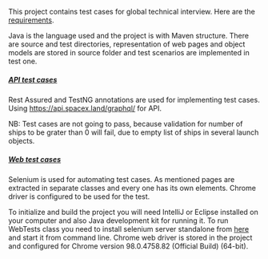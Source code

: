 This project contains test cases for global technical interview. Here are the [requirements](https://github.com/thisisglobal/global-qa-interview).

Java is the language used and the project is with Maven structure. There are source and test directories,
representation of web pages and object models are stored in source folder and test scenarios are implemented in test one.

##### [API test cases](https://github.com/GerganaTaneva/globalTests/blob/master/src/test/java/ApiTests.java)

Rest Assured and TestNG annotations are used for implementing test cases.
Using https://api.spacex.land/graphql/ for API.

NB: Test cases are not going to pass, because validation for number of ships to be grater than 0 will fail, due to empty
list of ships in several launch objects.

##### [Web test cases](https://github.com/GerganaTaneva/globalTests/blob/master/src/test/java/WebTests.java)

Selenium is used for automating test cases.
As mentioned pages are extracted in separate classes and every one has its own elements.
Chrome driver is configured to be used for the test.

To initialize and build the project you will need IntelliJ or Eclipse installed on your computer and also Java development kit for running it.
To run WebTests class you need to install selenium server standalone from [here](https://www.selenium.dev/downloads/) and start it from command line.
Chrome web driver is stored in the project and configured for Chrome version 98.0.4758.82 (Official Build) (64-bit).
